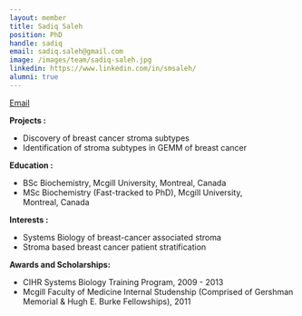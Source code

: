 ```yaml
---
layout: member
title: Sadiq Saleh
position: PhD
handle: sadiq
email: sadiq.saleh@gmail.com
image: /images/team/sadiq-saleh.jpg
linkedin: https://www.linkedin.com/in/smsaleh/
alumni: true
---
```



<a href="mailto:sadiq.mehdiismailsaleh@mail.mcgill.ca">Email</a>

<strong>Projects :</strong>
<ul>
 	<li>Discovery of breast cancer stroma subtypes</li>
 	<li>Identification of stroma subtypes in GEMM of breast cancer</li>
</ul>
<strong>Education :</strong>
<ul>
 	<li>BSc Biochemistry, Mcgill University, Montreal, Canada</li>
 	<li>MSc Biochemistry (Fast-tracked to PhD), Mcgill University, Montreal, Canada</li>
</ul>
<strong>Interests :</strong>
<ul>
 	<li>Systems Biology of breast-cancer associated stroma</li>
 	<li>Stroma based breast cancer patient stratification</li>
</ul>
<strong>Awards and Scholarships:</strong>
<ul>
 	<li>CIHR Systems Biology Training Program, 2009 - 2013</li>
 	<li>Mcgill Faculty of Medicine Internal Studenship (Comprised of Gershman Memorial &amp; Hugh E. Burke Fellowships), 2011</li>
</ul>
